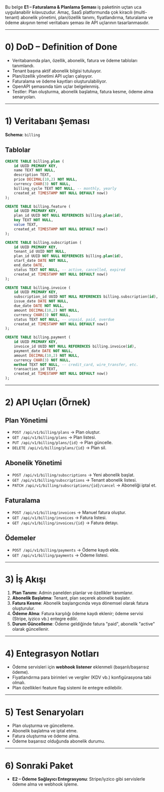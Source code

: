 Bu belge **E1 – Faturalama & Planlama Şeması** iş paketinin uçtan uca uygulanabilir kılavuzudur. Amaç, SaaS platformunda çok kiracılı (multi-tenant) abonelik yönetimi, plan/özellik tanımı, fiyatlandırma, faturalama ve ödeme akışının temel veritabanı şeması ile API uçlarının tasarlanmasıdır.

---

# 0) DoD – Definition of Done
- Veritabanında plan, özellik, abonelik, fatura ve ödeme tabloları tanımlandı.
- Tenant başına aktif abonelik bilgisi tutuluyor.
- Plan/özellik yönetimi API uçları çalışıyor.
- Faturalama ve ödeme kayıtları oluşturulabiliyor.
- OpenAPI şemasında tüm uçlar belgelenmiş.
- Testler: Plan oluşturma, abonelik başlatma, fatura kesme, ödeme alma senaryoları.

---

# 1) Veritabanı Şeması
**Schema:** `billing`

## Tablolar
```sql
CREATE TABLE billing.plan (
    id UUID PRIMARY KEY,
    name TEXT NOT NULL,
    description TEXT,
    price DECIMAL(10,2) NOT NULL,
    currency CHAR(3) NOT NULL,
    billing_cycle TEXT NOT NULL, -- monthly, yearly
    created_at TIMESTAMP NOT NULL DEFAULT now()
);

CREATE TABLE billing.feature (
    id UUID PRIMARY KEY,
    plan_id UUID NOT NULL REFERENCES billing.plan(id),
    key TEXT NOT NULL,
    value TEXT,
    created_at TIMESTAMP NOT NULL DEFAULT now()
);

CREATE TABLE billing.subscription (
    id UUID PRIMARY KEY,
    tenant_id UUID NOT NULL,
    plan_id UUID NOT NULL REFERENCES billing.plan(id),
    start_date DATE NOT NULL,
    end_date DATE,
    status TEXT NOT NULL, -- active, cancelled, expired
    created_at TIMESTAMP NOT NULL DEFAULT now()
);

CREATE TABLE billing.invoice (
    id UUID PRIMARY KEY,
    subscription_id UUID NOT NULL REFERENCES billing.subscription(id),
    issue_date DATE NOT NULL,
    due_date DATE NOT NULL,
    amount DECIMAL(10,2) NOT NULL,
    currency CHAR(3) NOT NULL,
    status TEXT NOT NULL, -- unpaid, paid, overdue
    created_at TIMESTAMP NOT NULL DEFAULT now()
);

CREATE TABLE billing.payment (
    id UUID PRIMARY KEY,
    invoice_id UUID NOT NULL REFERENCES billing.invoice(id),
    payment_date DATE NOT NULL,
    amount DECIMAL(10,2) NOT NULL,
    currency CHAR(3) NOT NULL,
    method TEXT NOT NULL, -- credit_card, wire_transfer, etc.
    transaction_id TEXT,
    created_at TIMESTAMP NOT NULL DEFAULT now()
);
```

---

# 2) API Uçları (Örnek)

## Plan Yönetimi
- `POST /api/v1/billing/plans` → Plan oluştur.
- `GET /api/v1/billing/plans` → Plan listesi.
- `PUT /api/v1/billing/plans/{id}` → Plan güncelle.
- `DELETE /api/v1/billing/plans/{id}` → Plan sil.

## Abonelik Yönetimi
- `POST /api/v1/billing/subscriptions` → Yeni abonelik başlat.
- `GET /api/v1/billing/subscriptions` → Tenant abonelik listesi.
- `PATCH /api/v1/billing/subscriptions/{id}/cancel` → Aboneliği iptal et.

## Faturalama
- `POST /api/v1/billing/invoices` → Manuel fatura oluştur.
- `GET /api/v1/billing/invoices` → Fatura listesi.
- `GET /api/v1/billing/invoices/{id}` → Fatura detayı.

## Ödemeler
- `POST /api/v1/billing/payments` → Ödeme kaydı ekle.
- `GET /api/v1/billing/payments` → Ödeme listesi.

---

# 3) İş Akışı
1. **Plan Tanımı**: Admin panelden planlar ve özellikler tanımlanır.
2. **Abonelik Başlatma**: Tenant, plan seçerek abonelik başlatır.
3. **Fatura Kesme**: Abonelik başlangıcında veya dönemsel olarak fatura oluşturulur.
4. **Ödeme Alma**: Fatura karşılığı ödeme kaydı eklenir; ödeme servisi (Stripe, iyzico vb.) entegre edilir.
5. **Durum Güncelleme**: Ödeme geldiğinde fatura "paid", abonelik "active" olarak güncellenir.

---

# 4) Entegrasyon Notları
- Ödeme servisleri için **webhook listener** eklenmeli (başarılı/başarısız ödeme).
- Fiyatlandırma para birimleri ve vergiler (KDV vb.) konfigürasyona tabi olmalı.
- Plan özellikleri feature flag sistemi ile entegre edilebilir.

---

# 5) Test Senaryoları
- Plan oluşturma ve güncelleme.
- Abonelik başlatma ve iptal etme.
- Fatura oluşturma ve ödeme alma.
- Ödeme başarısız olduğunda abonelik durumu.

---

# 6) Sonraki Paket
- **E2 – Ödeme Sağlayıcı Entegrasyonu**: Stripe/iyzico gibi servislerle ödeme alma ve webhook işleme.

